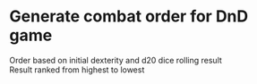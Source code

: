 <h1>Generate combat order for DnD game</h1>
<p>
Order based on initial dexterity and d20 dice rolling result <br/>
Result ranked from highest to lowest
</p>
